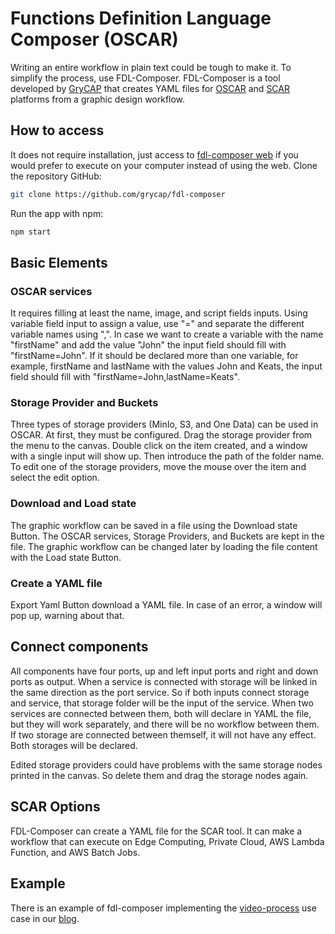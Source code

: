 # Functions Definition Language Composer (OSCAR)

Writing an entire workflow in plain text could be tough to make it. To simplify the process, use FDL-Composer. FDL-Composer is a tool developed by [GryCAP](https://www.grycap.upv.es/) that creates YAML files for [OSCAR](https://oscar.grycap.net/) and [SCAR](https://scar.readthedocs.io) platforms from a graphic design workflow.

## How to access

It does not require installation, just access to [fdl-composer web](https://composer.oscar.grycap.net/) if you would prefer to execute on your computer instead of using the web. Clone the repository GitHub:

``` sh
git clone https://github.com/grycap/fdl-composer
```

Run the app with npm:

``` sh
npm start
```

## Basic Elements

### OSCAR services

It requires filling at least the name, image, and script fields inputs. Using variable field input to assign a value, use "=" and separate the different variable names using ",". In case we want to create a variable with the name "firstName" and add the value "John" the input field should fill with "firstName=John". If it should be declared more than one variable, for example, firstName and lastName with the values John and Keats, the input field should fill with "firstName=John,lastName=Keats".

### Storage Provider and Buckets

Three types of storage providers (MinIo, S3, and One Data) can be used in OSCAR. At first, they must be configured. Drag the storage provider from the menu to the canvas. Double click on the item created, and a window with a single input will show up. Then introduce the path of the folder name. To edit one of the storage providers, move the mouse over the item and select the edit option.

### Download and Load state

The graphic workflow can be saved in a file using the Download state Button. The OSCAR services, Storage Providers, and Buckets are kept in the file. The graphic workflow can be changed later by loading the file content with the Load state Button.

### Create a YAML file

Export Yaml Button download a YAML file. In case of an error, a window will pop up, warning about that.

## Connect components

All components have four ports, up and left input ports and right and down ports as output. When a service is connected with storage will be linked in the same direction as the port service. So if both inputs connect storage and service, that storage folder will be the input of the service. When two services are connected between them, both will declare in YAML the file, but they will work separately, and there will be no workflow between them. If two storage are connected between themself, it will not have any effect. Both storages will be declared.

Edited storage providers could have problems with the same storage nodes printed in the canvas. So delete them and drag the storage nodes again.

## SCAR Options

FDL-Composer can create a YAML file for the SCAR tool. It can make a workflow that can execute on Edge Computing, Private Cloud, AWS Lambda Function, and AWS Batch Jobs.

## Example

There is an example of fdl-composer implementing the [video-process](https://github.com/grycap/oscar/tree/master/examples/video-process) use case in our [blog](https://oscar.grycap.net/blog/post-oscar-fdl-composer/).
